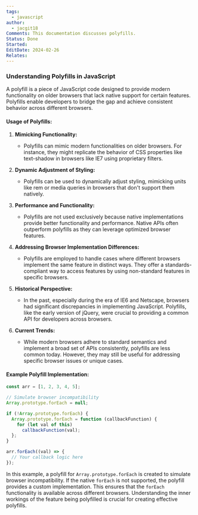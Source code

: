 ```yaml
---
tags:
  - javascript
author:
  - jacgit18
Comments: This documentation discusses polyfills.
Status: Done
Started: 
EditDate: 2024-02-26
Relates:
---
```

### Understanding Polyfills in JavaScript

A polyfill is a piece of JavaScript code designed to provide modern functionality on older browsers that lack native support for certain features. Polyfills enable developers to bridge the gap and achieve consistent behavior across different browsers.

#### Usage of Polyfills:

1. **Mimicking Functionality:**
   - Polyfills can mimic modern functionalities on older browsers. For instance, they might replicate the behavior of CSS properties like text-shadow in browsers like IE7 using proprietary filters.

2. **Dynamic Adjustment of Styling:**
   - Polyfills can be used to dynamically adjust styling, mimicking units like rem or media queries in browsers that don't support them natively.

3. **Performance and Functionality:**
   - Polyfills are not used exclusively because native implementations provide better functionality and performance. Native APIs often outperform polyfills as they can leverage optimized browser features.

4. **Addressing Browser Implementation Differences:**
   - Polyfills are employed to handle cases where different browsers implement the same feature in distinct ways. They offer a standards-compliant way to access features by using non-standard features in specific browsers.

5. **Historical Perspective:**
   - In the past, especially during the era of IE6 and Netscape, browsers had significant discrepancies in implementing JavaScript. Polyfills, like the early version of jQuery, were crucial to providing a common API for developers across browsers.

6. **Current Trends:**
   - While modern browsers adhere to standard semantics and implement a broad set of APIs consistently, polyfills are less common today. However, they may still be useful for addressing specific browser issues or unique cases.

#### Example Polyfill Implementation:

```javascript
const arr = [1, 2, 3, 4, 5];

// Simulate browser incompatibility
Array.prototype.forEach = null;

if (!Array.prototype.forEach) {
  Array.prototype.forEach = function (callbackFunction) {
    for (let val of this)
      callbackFunction(val);
  };
}

arr.forEach((val) => {
  // Your callback logic here
});
```

In this example, a polyfill for `Array.prototype.forEach` is created to simulate browser incompatibility. If the native `forEach` is not supported, the polyfill provides a custom implementation. This ensures that the `forEach` functionality is available across different browsers. Understanding the inner workings of the feature being polyfilled is crucial for creating effective polyfills.
